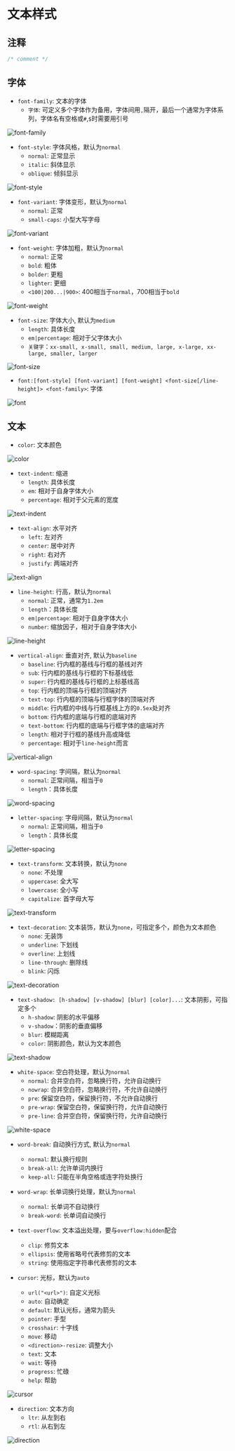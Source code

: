 # 文本样式

## 注释

```css
/* comment */
```

## 字体

* `font-family`: 文本的字体
  * `字体`: 可定义多个字体作为备用，字体间用`,`隔开，最后一个通常为字体系列，字体名有空格或`#`,`$`时需要用引号

![font-family](images/font-family.png)

* `font-style`: 字体风格，默认为`normal`
  * `normal`: 正常显示
  * `italic`: 斜体显示
  * `oblique`: 倾斜显示

![font-style](images/font-style.png)

* `font-variant`: 字体变形，默认为`normal`
  * `normal`: 正常
  * `small-caps`: 小型大写字母

![font-variant](images/font-variant.png)

* `font-weight`: 字体加粗，默认为`normal`
  * `normal`: 正常
  * `bold`: 粗体
  * `bolder`: 更粗
  * `lighter`: 更细
  * `<100|200...|900>`: 400相当于`normal`，700相当于`bold`

![font-weight](images/font-weight.png)

* `font-size`: 字体大小, 默认为`medium`
  * `length`: 具体长度
  * `em|percentage`: 相对于父字体大小
  * `关键字`：`xx-small, x-small, small, medium, large, x-large, xx-large, smaller, larger`

![font-size](images/font-size.png)

* `font:[font-style] [font-variant] [font-weight] <font-size[/line-height]> <font-family>`: 字体

![font](images/font.png)

## 文本

* `color`: 文本颜色

![color](images/color.png)

* `text-indent`: 缩进
  * `length`: 具体长度
  * `em`: 相对于自身字体大小
  * `percentage`: 相对于父元素的宽度

![text-indent](images/text-indent.png)

* `text-align`: 水平对齐
  * `left`: 左对齐
  * `center`: 居中对齐
  * `right`: 右对齐
  * `justify`: 两端对齐

![text-align](images/text-align.png)

* `line-height`: 行高，默认为`normal`
  * `normal`: 正常，通常为`1.2em`
  * `length`：具体长度
  * `em|percentage`: 相对于自身字体大小
  * `number`: 缩放因子，相对于自身字体大小

![line-height](images/line-height.png)

* `vertical-align`: 垂直对齐, 默认为`baseline`
  * `baseline`: 行内框的基线与行框的基线对齐
  * `sub`: 行内框的基线与行框的下标基线低
  * `super`: 行内框的基线与行框的上标基线高
  * `top`: 行内框的顶端与行框的顶端对齐
  * `text-top`: 行内框的顶端与行框字体的顶端对齐
  * `middle`: 行内框的中线与行框基线上方的`0.5ex`处对齐
  * `bottom`: 行内框的底端与行框的底端对齐
  * `text-bottom`: 行内框的底端与行框字体的底端对齐
  * `length`: 相对于行框的基线升高或降低
  * `percentage`: 相对于`line-height`而言

![vertical-align](images/vertical-align.png)

* `word-spacing`: 字间隔，默认为`normal`
  * `normal`: 正常间隔，相当于`0`
  * `length`：具体长度

![word-spacing](images/word-spacing.png)

* `letter-spacing`: 字母间隔，默认为`normal`
  * `normal`: 正常间隔，相当于`0`
  * `length`：具体长度

![letter-spacing](images/letter-spacing.png)

* `text-transform`: 文本转换，默认为`none`
  * `none`: 不处理
  * `uppercase`: 全大写
  * `lowercase`: 全小写
  * `capitalize`: 首字母大写

![text-transform](images/text-transform.png)

* `text-decoration`: 文本装饰，默认为`none`，可指定多个，颜色为文本颜色
  * `none`: 无装饰
  * `underline`: 下划线
  * `overline`: 上划线
  * `line-through`: 删除线
  * `blink`: 闪烁

![text-decoration](images/text-decoration.png)

* `text-shadow: [h-shadow] [v-shadow] [blur] [color]...`: 文本阴影，可指定多个
  * `h-shadow`: 阴影的水平偏移
  * `v-shadow`：阴影的垂直偏移
  * `blur`: 模糊距离
  * `color`: 阴影颜色，默认为文本颜色

![text-shadow](images/text-shadow.png)

* `white-space`: 空白符处理，默认为`normal`
  * `normal`: 合并空白符，忽略换行符，允许自动换行
  * `nowrap`: 合并空白符，忽略换行符，不允许自动换行
  * `pre`: 保留空白符，保留换行符，不允许自动换行
  * `pre-wrap`: 保留空白符，保留换行符，允许自动换行
  * `pre-line`: 合并空白符，保留换行符，允许自动换行

![white-space](images/white-space.png)

* `word-break`: 自动换行方式, 默认为`normal`
  * `normal`: 默认换行规则
  * `break-all`: 允许单词内换行
  * `keep-all`: 只能在半角空格或连字符处换行

* `word-wrap`: 长单词换行处理，默认为`normal`
  * `normal`: 长单词不自动换行
  * `break-word`: 长单词自动换行

* `text-overflow`: 文本溢出处理，要与`overflow:hidden`配合
  * `clip`: 修剪文本
  * `ellipsis`: 使用省略号代表修剪的文本
  * `string`: 使用指定字符串代表修剪的文本

* `cursor`: 光标，默认为`auto`
  * `url("<url>")`: 自定义光标
  * `auto`: 自动确定
  * `default`:  默认光标，通常为箭头
  * `pointer`: 手型
  * `crosshair`: 十字线
  * `move`: 移动
  * `<direction>-resize`: 调整大小
  * `text`: 文本
  * `wait`: 等待
  * `progress`: 忙碌
  * `help`: 帮助

![cursor](images/cursor.png)

* `direction`: 文本方向
  * `ltr`: 从左到右
  * `rtl`: 从右到左

![direction](images/direction.png)